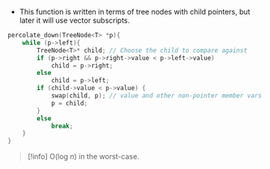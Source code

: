 - This function is written in terms of tree nodes with child pointers, but later it will use vector subscripts.
```c++
percolate_down(TreeNode<T> *p){
	while (p->left){
		TreeNode<T>* child; // Choose the child to compare against 
		if (p->right && p->right->value < p->left->value) 
			child = p->right; 
		else 
			child = p->left;
		if (child->value < p->value) {
			swap(child, p); // value and other non-pointer member vars
			p = child;
		}
		else 
			break;
	}
}
```
> [!info] O(log *n*) in the worst-case.

